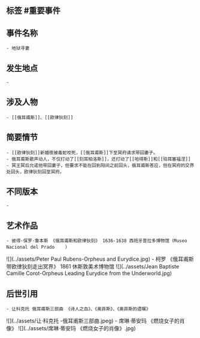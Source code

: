 ## 标签  #重要事件
## 事件名称
	- 地狱寻妻
## 发生地点
	-
## 涉及人物
	- [[俄耳甫斯]]、[[欧律狄刻]]
## 简要情节
	- [[欧律狄刻]]新婚夜被毒蛇咬死，[[俄耳甫斯]]下至冥府请求带回妻子。
	- 俄耳甫斯歌声动人，不仅打动了[[刻耳柏洛斯]]，还打动了[[哈得斯]]和[[珀耳塞福涅]]
	- 冥王冥后允诺他带回妻子，但要求不能在回到阳间之前回头，俄耳甫斯答应，但在冥府的交界处回头，欧律狄刻回至冥府。
## 不同版本
	-
## 艺术作品
	- 彼得·保罗·鲁本斯 《俄耳甫斯和欧律狄刻》 1636-1638 西班牙普拉多博物馆（Museo Nacional del Prado	）
 ![](../assets/Peter Paul Rubens-Orpheus and Eurydice.jpg)
	- 柯罗 《俄耳甫斯带欧律狄刻走出冥界》 1861 休斯敦美术博物馆
 ![](../assets/Jean Baptiste Camille Corot-Orpheus Leading Eurydice from the Underworld.jpg)
## 后世引用
	- 让科克托 俄耳甫斯三部曲 《诗人之血》、《奥菲斯》、《奥菲斯的遗嘱》
 ![](../assets/让·科克托 -俄耳甫斯三部曲.jpeg)
	- 席琳·蒂安玛 《燃烧女子的肖像》
 ![](../assets/席琳·蒂安玛 《燃烧女子的肖像》.jpg)
